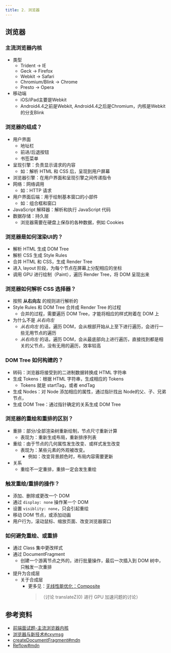 ```yaml
---
title: 2. 浏览器
---
```


## 浏览器
### 主流浏览器内核
- 类型
    - Trident -> IE
    - Geck -> Firefox
    - Webkit -> Safari
    - Chromium/Blink -> Chrome
    - Presto -> Opera
- 移动端
    - iOS/iPad主要是Webkit
    - Android4.4之前是Webkit, Android4.4之后是Chromium，内核是Webkit的分支Blink

### 浏览器的组成？
- 用户界面
    - 地址栏
    - 前进/后退按钮
    - 书签菜单
- 呈现引擎：负责显示请求的内容
    - 如：解析 HTML 和 CSS 后，呈现到用户屏幕
- 浏览器引擎：在用户界面和呈现引擎之间传递指令
- 网络：网络调用
    - 如：HTTP 请求
- 用户界面后端：用于绘制基本窗口的小部件
    - 如：组合框和窗口
- JavaScript 解释器：解析和执行 JavaScript 代码
- 数据存储：持久层
    - 浏览器需要在硬盘上保存的各种数据，例如 Cookies

### 浏览器是如何渲染UI的？
- 解析 HTML 生成 DOM Tree
- 解析 CSS 生成 Style Rules
- 合并 HTML 和 CSS，生成 Render Tree
- 进入 layout 阶段，为每个节点在屏幕上分配相应的坐标
- 调用 GPU 进行绘制（Paint），遍历 Render Tree，将 DOM 呈现出来

### 浏览器如何解析 CSS 选择器？
- 按照 **从右向左** 的规则进行解析的
- Style Rules 和 DOM Tree 合并成 Render Tree 的过程
    - 合并的过程，需要遍历 DOM Tree，才能将相应的样式附着在 DOM 上
- 为什么不是 *从右向左*
    - *从右向左* 的话，遍历 DOM，会从根部开始从上至下进行遍历，会进行一些无用节点的遍历
    - *从右向左* 的话，遍历 DOM，会从最底部向上进行遍历，直接找到都是相关的父节点，没有无用的遍历，效率较高

### DOM Tree 如何构建的？
- 转码：浏览器将接受到的二进制数据转换成 HTML 字符串
- 生成 Tokens：根据 HTML 字符串，生成相应的 Tokens
    - Tokens 就是 startTag，或者 endTag
- 生成 Nodes：对 Node 添加相应的属性，通过指针找出 Node的父、子、兄弟节点，
- 生成 DOM Tree：通过指针确定的关系生成 DOM Tree

### 浏览器的重绘和重排的区别？
- 重排：部分/全部渲染树重新绘制，节点尺寸重新计算
    - 表现为：重新生成布局，重新排序列表
- 重绘：由于节点的几何属性发生改变、或样式发生改变
    - 表现为：某些元素的外观被改变。
        - 例如：改变背景颜色时，布局内容需要更新
- 关系
    - 重绘不一定重排，重排一定会发生重绘

### 触发重绘/重排的操作？
- 添加、删除或更改一个 DOM
- 通过 `display: none` 操作某一个 DOM
- 设置 `visiblity: none`，只会引起重绘
- 移动 DOM 节点，或添加动画
- 用户行为，滚动鼠标、缩放页面、改变浏览器窗口

### 如何避免重绘、或重排
- 通过 Class 集中更改样式
- 通过 DocumentFragment
    - 创建一个游离节点之外的，进行批量操作，最后一次插入到 DOM 树中，只触发一次重排
- 提升为合成层
    - 关于合成层
        - 更多见：[无线性能优化：Composite](https://fed.taobao.org/blog/2016/04/26/performance-composite/)
            > （讨论 translateZ(0) 进行 GPU 加速问题的讨论）

## 参考资料
- [前端面试题-主流浏览器内核](https://segmentfault.com/a/1190000013794163)
- [浏览器与新技术#cxymsg](https://www.cxymsg.com/guide/browser.html)
- [createDocumentFragment#mdn](https://developer.mozilla.org/zh-CN/docs/Web/API/Document/createDocumentFragment)
- [Reflow#mdn](https://developer.mozilla.org/zh-CN/docs/Glossary/Reflow)

